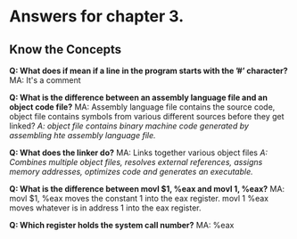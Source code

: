 # Answers for chapter 3.
## Know the Concepts
**Q: What does if mean if a line in the program starts with the ’#’ character?**
MA: It's a comment

**Q: What is the difference between an assembly language file and an object code
file?**
MA: Assembly language file contains the source code, object file contains symbols from various different sources before they get linked?
*A: object file contains binary machine code generated by assembling hte assembly language file.*

**Q: What does the linker do?**
MA: Links together various object files
*A: Combines multiple object files, resolves external references, assigns memory addresses, optimizes code and generates an executable.*

**Q: What is the difference between movl $1, %eax and movl 1, %eax?**
MA: movl $1, %eax moves the constant 1 into the eax register. movl 1 %eax moves whatever is in address 1 into the eax register.

**Q: Which register holds the system call number?** 
MA: %eax


